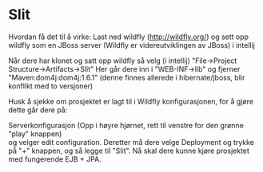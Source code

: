 # Slit

Hvordan få det til å virke: 
Last ned wildfly (http://wildfly.org/) og sett opp wildfly som en JBoss server (Wildfly er videreutviklingen av JBoss) i intellij 

Når dere har klonet og satt opp wildfly så velg (i intellij) "File->Project Structure->Artifacts->Slit"
  Her går dere inn i "WEB-INF->lib" og fjerner "Maven:dom4j:dom4j:1.6.1" (denne finnes allerede i hibernate/jboss, blir konflikt med to versjoner) 

Husk å sjekke om prosjektet er lagt til i Wildfly konfigurasjonen, for å gjøre dette går dere på: 

Serverkonfigurasjon (Opp i høyre hjørnet, rett til venstre for den grønne "play" knappen)  
og velger edit configuration. Deretter må dere velge Deployment og trykke på "+" knappen, og så legge til "Slit". 
Nå skal dere kunne kjøre prosjektet med fungerende EJB + JPA.

